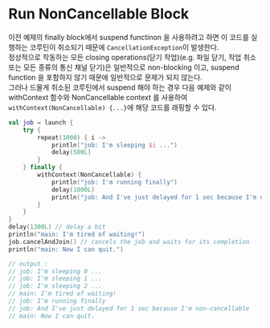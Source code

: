 # Run NonCancellable Block

이전 예제의 finally block에서 suspend functinon 을 사용하려고 하면 이 코드를 실행하는 코루틴이 취소되기 때문에 `CancellationException`이 발생한다.  
정상적으로 작동하는 모든 closing operations(닫기 작업)(e.g. 파일 닫기, 작업 취소 또는 모든 종류의 통신 채널 닫기)은 일반적으로 non-blocking 이고, suspend function 을 포함하지 않기 때문에 일반적으로 문제가 되지 않는다.  
그러나 드물게 취소된 코루틴에서 suspend 해야 하는 경우 다음 예제와 같이 withContext 함수와 NonCancellable context 를 사용하여 `withContext(NonCancellable) {...}`에 해당 코드를 래핑할 수 있다.

```kotlin
val job = launch {
    try {
        repeat(1000) { i ->
            println("job: I'm sleeping $i ...")
            delay(500L)
        }
    } finally {
        withContext(NonCancellable) {
            println("job: I'm running finally")
            delay(1000L)
            println("job: And I've just delayed for 1 sec because I'm non-cancellable")
        }
    }
}
delay(1300L) // delay a bit
println("main: I'm tired of waiting!")
job.cancelAndJoin() // cancels the job and waits for its completion
println("main: Now I can quit.")

// output : 
// job: I'm sleeping 0 ...
// job: I'm sleeping 1 ...
// job: I'm sleeping 2 ...
// main: I'm tired of waiting!
// job: I'm running finally
// job: And I've just delayed for 1 sec because I'm non-cancellable
// main: Now I can quit.
```
